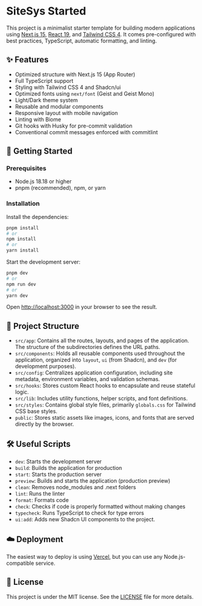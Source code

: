 # SiteSys Started

This project is a minimalist starter template for building modern applications using [Next.js 15](https://nextjs.org/), [React 19](https://react.dev/), and [Tailwind CSS 4](https://tailwindcss.com/). It comes pre-configured with best practices, TypeScript, automatic formatting, and linting.

## ✨ Features

- Optimized structure with Next.js 15 (App Router)
- Full TypeScript support
- Styling with Tailwind CSS 4 and Shadcn/ui
- Optimized fonts using `next/font` (Geist and Geist Mono)
- Light/Dark theme system
- Reusable and modular components
- Responsive layout with mobile navigation
- Linting with Biome
- Git hooks with Husky for pre-commit validation
- Conventional commit messages enforced with commitlint

## 🚀 Getting Started

### Prerequisites

- Node.js 18.18 or higher
- pnpm (recommended), npm, or yarn

### Installation

Install the dependencies:

```bash
pnpm install
# or
npm install
# or
yarn install
```

Start the development server:

```bash
pnpm dev
# or
npm run dev
# or
yarn dev
```

Open [http://localhost:3000](http://localhost:3000) in your browser to see the result.

## 📁 Project Structure

- `src/app`: Contains all the routes, layouts, and pages of the application. The structure of the subdirectories defines the URL paths.
- `src/components`: Holds all reusable components used throughout the application, organized into `layout`, `ui` (from Shadcn), and `dev` (for development purposes).
- `src/config`: Centralizes application configuration, including site metadata, environment variables, and validation schemas.
- `src/hooks`: Stores custom React hooks to encapsulate and reuse stateful logic.
- `src/lib`: Includes utility functions, helper scripts, and font definitions.
- `src/styles`: Contains global style files, primarily `globals.css` for Tailwind CSS base styles.
- `public`: Stores static assets like images, icons, and fonts that are served directly by the browser.

## 🛠️ Useful Scripts

- `dev`: Starts the development server
- `build`: Builds the application for production
- `start`: Starts the production server
- `preview`: Builds and starts the application (production preview)
- `clean`: Removes node_modules and .next folders
- `lint`: Runs the linter
- `format`: Formats code
- `check`: Checks if code is properly formatted without making changes
- `typecheck`: Runs TypeScript to check for type errors
- `ui:add`: Adds new Shadcn UI components to the project.

## ☁️ Deployment

The easiest way to deploy is using [Vercel](https://vercel.com/), but you can use any Node.js-compatible service.

## 📝 License

This project is under the MIT license. See the [LICENSE](LICENSE) file for more details.
